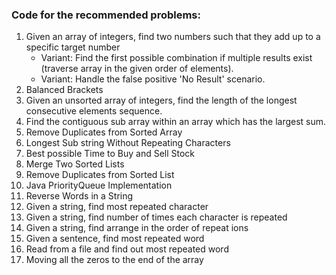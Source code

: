 ### Code for the recommended problems:

01. Given an array of integers, find two numbers such that they add up to a specific target number
    - Variant: Find the first possible combination if multiple results exist (traverse array in the given order of elements).
    - Variant: Handle the false positive 'No Result' scenario.
02. Balanced Brackets
03. Given an unsorted array of integers, find the length of the longest consecutive elements sequence.
04. Find the contiguous sub array within an array which has the largest sum.
05. Remove Duplicates from Sorted Array
06. Longest Sub string Without Repeating Characters
07. Best possible Time to Buy and Sell Stock
08. Merge Two Sorted Lists
09. Remove Duplicates from Sorted List
10. Java PriorityQueue Implementation
11. Reverse Words in a String
12. Given a string, find most repeated character
13. Given a string, find number of times each character is repeated
14. Given a string, find arrange in the order of repeat ions
15. Given a sentence, find most repeated word
16. Read from a file and find out most repeated word
17. Moving all the zeros to the end of the array